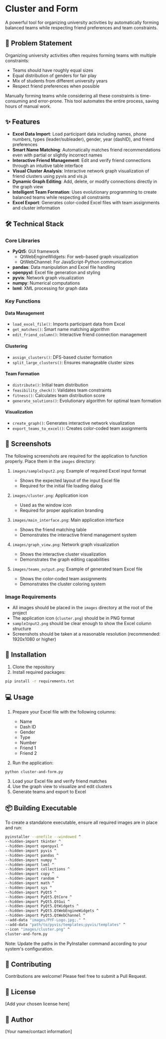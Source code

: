 # Cluster and Form

A powerful tool for organizing university activities by automatically forming balanced teams while respecting friend preferences and team constraints.

## 🎯 Problem Statement

Organizing university activities often requires forming teams with multiple constraints:
- Teams should have roughly equal sizes
- Equal distribution of genders for fair play
- Mix of students from different university years
- Respect friend preferences when possible

Manually forming teams while considering all these constraints is time-consuming and error-prone. This tool automates the entire process, saving hours of manual work.

## ✨ Features

- **Excel Data Import**: Load participant data including names, phone numbers, types (leader/subleader), gender, year (dashID), and friend preferences
- **Smart Name Matching**: Automatically matches friend recommendations even with partial or slightly incorrect names
- **Interactive Friend Management**: Edit and verify friend connections through an intuitive table interface
- **Visual Cluster Analysis**: Interactive network graph visualization of friend clusters using pyvis and vis.js
- **Dynamic Graph Editing**: Add, delete, or modify connections directly in the graph view
- **Intelligent Team Formation**: Uses evolutionary programming to create balanced teams while respecting all constraints
- **Excel Export**: Generates color-coded Excel files with team assignments and cluster information

## 🛠️ Technical Stack

### Core Libraries
- **PyQt5**: GUI framework
  - QtWebEngineWidgets: For web-based graph visualization
  - QtWebChannel: For JavaScript-Python communication
- **pandas**: Data manipulation and Excel file handling
- **openpyxl**: Excel file generation and styling
- **pyvis**: Network graph visualization
- **numpy**: Numerical computations
- **lxml**: XML processing for graph data

### Key Functions

#### Data Management
- `load_excel_file()`: Imports participant data from Excel
- `get_matches()`: Smart name matching algorithm
- `edit_friend_column()`: Interactive friend connection management

#### Clustering
- `assign_clusters()`: DFS-based cluster formation
- `split_large_clusters()`: Ensures manageable cluster sizes

#### Team Formation
- `distribute()`: Initial team distribution
- `feasibility_check()`: Validates team constraints
- `fitness()`: Calculates team distribution score
- `generate_solutions()`: Evolutionary algorithm for optimal team formation

#### Visualization
- `create_graph()`: Generates interactive network visualization
- `export_teams_to_excel()`: Creates color-coded team assignments

## 📸 Screenshots

The following screenshots are required for the application to function properly. Place them in the `images` directory:

1. `images/sampleInput2.png`: Example of required Excel input format
   - Shows the expected layout of the input Excel file
   - Required for the initial file loading dialog

2. `images/cluster.png`: Application icon
   - Used as the window icon
   - Required for proper application branding

3. `images/main_interface.png`: Main application interface
   - Shows the friend matching table
   - Demonstrates the interactive friend management system

4. `images/graph_view.png`: Network graph visualization
   - Shows the interactive cluster visualization
   - Demonstrates the graph editing capabilities

5. `images/teams_output.png`: Example of generated team Excel file
   - Shows the color-coded team assignments
   - Demonstrates the cluster coloring system

### Image Requirements
- All images should be placed in the `images` directory at the root of the project
- The application icon (`cluster.png`) should be in PNG format
- `sampleInput2.png` should be clear enough to show the Excel column structure
- Screenshots should be taken at a reasonable resolution (recommended: 1920x1080 or higher)

## 🚀 Installation

1. Clone the repository
2. Install required packages:
```bash
pip install -r requirements.txt
```

## 💻 Usage

1. Prepare your Excel file with the following columns:
   - Name
   - Dash ID
   - Gender
   - Type
   - Number
   - Friend 1
   - Friend 2

2. Run the application:
```bash
python cluster-and-form.py
```

3. Load your Excel file and verify friend matches
4. Use the graph view to visualize and edit clusters
5. Generate teams and export to Excel

## 📦 Building Executable

To create a standalone executable, ensure all required images are in place and run:
```bash
pyinstaller --onefile --windowed ^
--hidden-import tkinter ^
--hidden-import openpyxl ^
--hidden-import pyvis ^
--hidden-import pandas ^
--hidden-import numpy ^
--hidden-import lxml ^
--hidden-import collections ^
--hidden-import copy ^
--hidden-import random ^
--hidden-import math ^
--hidden-import sys ^
--hidden-import PyQt5 ^
--hidden-import PyQt5.QtCore ^
--hidden-import PyQt5.QtGui ^
--hidden-import PyQt5.QtWidgets ^
--hidden-import PyQt5.QtWebEngineWidgets ^
--hidden-import PyQt5.QtWebChannel ^
--add-data "images/PYF-Logo.jpg;." ^
--add-data "path/to/pyvis/templates;pyvis/templates" ^
--icon "images/cluster.png" ^
cluster-and-form.py
```

Note: Update the paths in the PyInstaller command according to your system's configuration.

## 🤝 Contributing

Contributions are welcome! Please feel free to submit a Pull Request.

## 📝 License

[Add your chosen license here]

## 👤 Author

[Your name/contact information] 